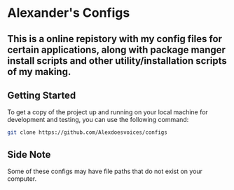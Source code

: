 # **Alexander's Configs**

This is a online repistory with my config files for certain applications, along with package manger install scripts and other utility/installation scripts of my making.
---

## **Getting Started**

To get a copy of the project up and running on your local machine for development and testing, you can use the following command:

```sh
git clone https://github.com/Alexdoesvoices/configs 
```


## **Side Note**
Some of these configs may have file paths that do not exist on your computer.





